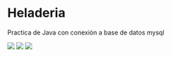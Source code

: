 # Heladeria
Practica de Java con conexión a base de datos mysql


<img src="https://raw.githubusercontent.com/rojasarmando/Courses-and-Pratices/tree/java-heladeria/img/img1.png" />

<img src="https://raw.githubusercontent.com/rojasarmando/Courses-and-Pratices/tree/java-heladeria/img/img2.png" />

<img src="https://raw.githubusercontent.com/rojasarmando/Courses-and-Pratices/tree/java-heladeria/img/img3.png" />
